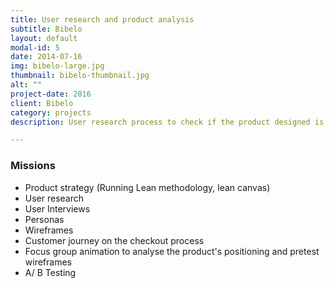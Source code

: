 ```yaml
---
title: User research and product analysis
subtitle: Bibelo
layout: default
modal-id: 5
date: 2014-07-16
img: bibelo-large.jpg
thumbnail: bibelo-thumbnail.jpg
alt: ""
project-date: 2016
client: Bibelo
category: projects
description: User research process to check if the product designed is the right product that meets the expectations of users after setting up an MVP.

---
```


### Missions

- Product strategy (Running Lean methodology, lean canvas)
- User research
- User Interviews
- Personas
- Wireframes
- Customer journey on the checkout process
- Focus group animation to analyse the product's positioning and pretest wireframes
- A/ B Testing
